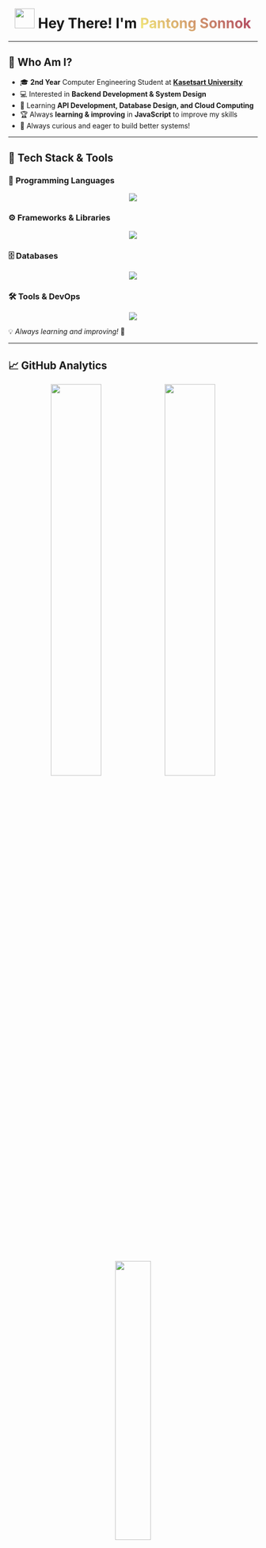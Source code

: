 <h1 align="center"> 
  <img src="https://media.giphy.com/media/hvRJCLFzcasrR4ia7z/giphy.gif" width="40px">
  Hey There! I'm 
  <span style="background: linear-gradient(45deg, #f3ec78, #af4261); -webkit-background-clip: text; color: transparent;">
    Pantong Sonnok
  </span>
</h1>

<!-- <p align="center">
  <img src="https://media.giphy.com/media/qgQUggAC3Pfv687qPC/giphy.gif" width="500"/>
 </p>  -->

---

## 🚀 **Who Am I?**
- 🎓 **2nd Year** Computer Engineering Student at [**Kasetsart University**](https://www.ku.ac.th/th)
- 💻 Interested in **Backend Development & System Design** 
- 🚀 Learning **API Development, Database Design, and Cloud Computing**
- 🏆 Always **learning & improving** in **JavaScript** to improve my skills
- 🎯 Always curious and eager to build better systems!

---

## 🚀 **Tech Stack & Tools**  

### 🎯 **Programming Languages**  
<p align="center">
  <img src="https://skillicons.dev/icons?i=js,php,python" />
</p>

### ⚙️ **Frameworks & Libraries**  
<p align="center">
  <img src="https://skillicons.dev/icons?i=laravel,tailwind" />
</p>

### 🗄️ **Databases**  
<p align="center">
  <img src="https://skillicons.dev/icons?i=mysql" />
</p>

### 🛠️ **Tools & DevOps**  
<p align="center">
  <img src="https://skillicons.dev/icons?i=git,github,vscode" />
</p>


💡 *Always learning and improving!* 🚀

---

## 📈 **GitHub Analytics**  
<p align="center">
  <img src="https://github-readme-stats.vercel.app/api?username=paxius025&show_icons=true&theme=radical&hide_border=true&border_radius=10&count_private=true" width="45%" />  
  <img src="https://github-readme-streak-stats.herokuapp.com/?user=paxius025&theme=radical&hide_border=true&border_radius=10" width="45%" />
</p>

<p align="center">
  <img src="https://github-readme-stats.vercel.app/api/top-langs/?username=paxius025&theme=radical&layout=compact&hide_border=true&border_radius=10" width="38%" />
</p>

---

## 🎬 **Movies & Liverpool Fan**  
- 🍿 Favorite Movies: **Interstellar, Inception, The Dark Knight, The Matrix**  
- ⚽ Huge **Liverpool FC** fan! **You'll Never Walk Alone!** 🔴🔥  
- 🎮 Enjoys gaming in free time 🎯  

---



## 📫 **Connect with Me**
<p align="center">
  <a href="mailto:pantong.s@ku.th">
    <img src="https://img.shields.io/badge/Gmail-EA4335?style=for-the-badge&logo=gmail&logoColor=white" alt="Email" />
  </a>
  <a href="https://www.linkedin.com/in/pantong-sanonok-41b152308/">
    <img src="https://img.shields.io/badge/LinkedIn-0077B5?style=for-the-badge&logo=linkedin&logoColor=white" alt="LinkedIn" />
  </a>
  <a href="https://github.com/paxius025">
    <img src="https://img.shields.io/badge/GitHub-181717?style=for-the-badge&logo=github&logoColor=white" alt="GitHub" />
  </a>
</p>

---


